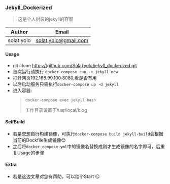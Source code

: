 ### Jekyll_Dockerized

> 这是个人封装的jekyll的容器

|Author|Email|
|---|---
|solat.yolo|solat.yolo@gmail.com|



#### Usage

- git clone https://github.com/SolaTyolo/jekyll_dockerized.git
- 首次运行请执行 `docker-compose run -e jekyll-new`
- 打开网页192.168.99.100:8080,看是否有用
- 以后启动服务只需执行`docker-compose up -d jekyll`
- 进入容器:
    > `docker-compose exec jekyll bash`
    > 
    >  工作目录设置于/usr/local/blog


#### SelfBuild

- 若是您想自行构建镜像，可执行`docker-compose build jekyll-build`会根据当前的Dockfile生成镜像:blush:
- 之后将`docker-compose.yml`中的镜像名替换成刚才生成镜像的名字即可，后重复Usage的步骤

#### Extra

- 若是这边文章对您有帮助，可以给个Start :smirk:
